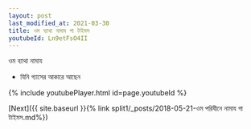 ```yaml
---
layout: post
last_modified_at: 2021-03-30
title: ওম ব্যাথা নামায গা টাইমস
youtubeId: Ln9etFsO4II
---
```

 
 
 ওম ব্যাথা নামায  
 
 -  যিনি গ্যাসের আকারে আছেন 
 
  
 
  
 
 
 
 
 
 


{% include youtubePlayer.html id=page.youtubeId %}
 
[Next]({{ site.baseurl }}{% link  split1/_posts/2018-05-21-ওম পরিধীনে নামায গা টাইমস.md%})
 
